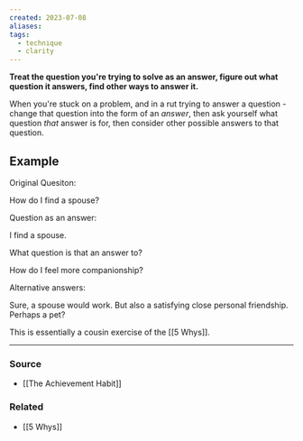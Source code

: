 ```yaml
---
created: 2023-07-08
aliases: 
tags:
  - technique
  - clarity
---
```

**Treat the question you're trying to solve as an answer, figure out what question it answers, find other ways to answer it.**

When you're stuck on a problem, and in a rut trying to answer a question - change that question into the form of an *answer*, then ask yourself what question *that* answer is for, then consider other possible answers to that question.

## Example

Original Quesiton:

How do I find a spouse?

Question as an answer:

I find a spouse.

What question is that an answer to?

How do I feel more companionship?

Alternative answers:

Sure, a spouse would work. But also a satisfying close personal friendship. Perhaps a pet?

This is essentially a cousin exercise of the [[5 Whys]].

---

### Source
- [[The Achievement Habit]]

### Related
- [[5 Whys]]